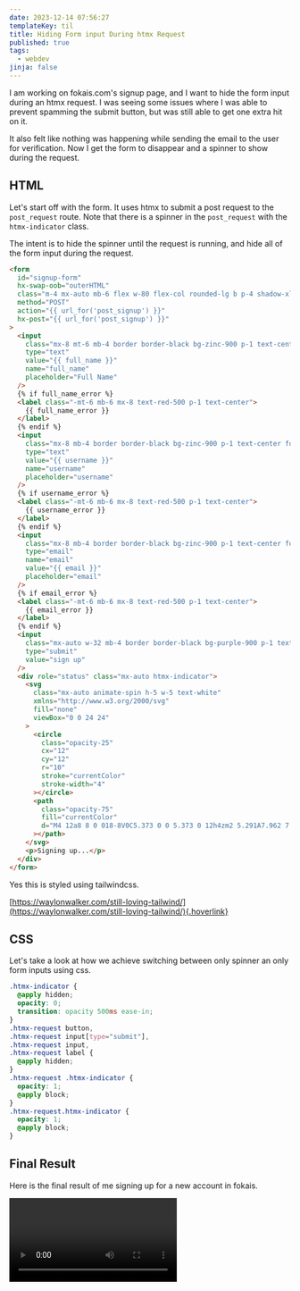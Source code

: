 ```yaml
---
date: 2023-12-14 07:56:27
templateKey: til
title: Hiding Form input During htmx Request
published: true
tags:
  - webdev
jinja: false
---
```


I am working on fokais.com's signup page, and I want to hide the form input during
an htmx request. I was seeing some issues where I was able to prevent spamming
the submit button, but was still able to get one extra hit on it.

It also felt like nothing was happening while sending the email to the user for
verification. Now I get the form to disappear and a spinner to show during the
request.

## HTML

Let's start off with the form. It uses htmx to submit a post request to the
`post_request` route. Note that there is a spinner in the `post_request` with the
`htmx-indicator` class.

The intent is to hide the spinner until the request is running, and hide all of
the form input during the request.

```html
<form
  id="signup-form"
  hx-swap-oob="outerHTML"
  class="m-4 mx-auto mb-6 flex w-80 flex-col rounded-lg b p-4 shadow-xlc shadow-cyan-500/10"
  method="POST"
  action="{{ url_for('post_signup') }}"
  hx-post="{{ url_for('post_signup') }}"
>
  <input
    class="mx-8 mt-6 mb-4 border border-black bg-zinc-900 p-1 text-center focus:bg-zinc-800"
    type="text"
    value="{{ full_name }}"
    name="full_name"
    placeholder="Full Name"
  />
  {% if full_name_error %}
  <label class="-mt-6 mb-6 mx-8 text-red-500 p-1 text-center">
    {{ full_name_error }}
  </label>
  {% endif %}
  <input
    class="mx-8 mb-4 border border-black bg-zinc-900 p-1 text-center focus:bg-zinc-800"
    type="text"
    value="{{ username }}"
    name="username"
    placeholder="username"
  />
  {% if username_error %}
  <label class="-mt-6 mb-6 mx-8 text-red-500 p-1 text-center">
    {{ username_error }}
  </label>
  {% endif %}
  <input
    class="mx-8 mb-4 border border-black bg-zinc-900 p-1 text-center focus:bg-zinc-800"
    type="email"
    name="email"
    value="{{ email }}"
    placeholder="email"
  />
  {% if email_error %}
  <label class="-mt-6 mb-6 mx-8 text-red-500 p-1 text-center">
    {{ email_error }}
  </label>
  {% endif %}
  <input
    class="mx-auto w-32 mb-4 border border-black bg-purple-900 p-1 text-center focus:bg-zinc-800"
    type="submit"
    value="sign up"
  />
  <div role="status" class="mx-auto htmx-indicator">
    <svg
      class="mx-auto animate-spin h-5 w-5 text-white"
      xmlns="http://www.w3.org/2000/svg"
      fill="none"
      viewBox="0 0 24 24"
    >
      <circle
        class="opacity-25"
        cx="12"
        cy="12"
        r="10"
        stroke="currentColor"
        stroke-width="4"
      ></circle>
      <path
        class="opacity-75"
        fill="currentColor"
        d="M4 12a8 8 0 018-8V0C5.373 0 0 5.373 0 12h4zm2 5.291A7.962 7.962 0 014 12H0c0 3.042 1.135 5.824 3 7.938l3-2.647z"
      ></path>
    </svg>
    <p>Signing up...</p>
  </div>
</form>
```

Yes this is styled using tailwindcss.

[https://waylonwalker.com/still-loving-tailwind/](https://waylonwalker.com/still-loving-tailwind/){.hoverlink}

## CSS

Let's take a look at how we achieve switching between only spinner an only form
inputs using css.

```css
.htmx-indicator {
  @apply hidden;
  opacity: 0;
  transition: opacity 500ms ease-in;
}
.htmx-request button,
.htmx-request input[type="submit"],
.htmx-request input,
.htmx-request label {
  @apply hidden;
}
.htmx-request .htmx-indicator {
  opacity: 1;
  @apply block;
}
.htmx-request.htmx-indicator {
  opacity: 1;
  @apply block;
}
```

## Final Result

Here is the final result of me signing up for a new account in fokais.

![Final Result](https://images.waylonwalker.com/fokais-signup.mp4)
